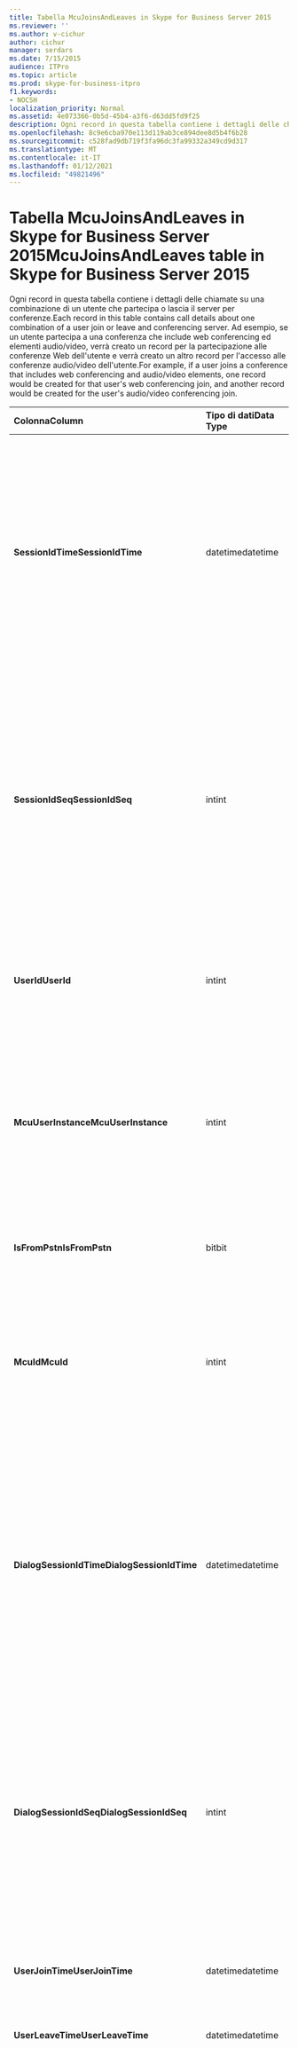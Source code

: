 ```yaml
---
title: Tabella McuJoinsAndLeaves in Skype for Business Server 2015
ms.reviewer: ''
ms.author: v-cichur
author: cichur
manager: serdars
ms.date: 7/15/2015
audience: ITPro
ms.topic: article
ms.prod: skype-for-business-itpro
f1.keywords:
- NOCSH
localization_priority: Normal
ms.assetid: 4e073366-0b5d-45b4-a3f6-d63dd5fd9f25
description: Ogni record in questa tabella contiene i dettagli delle chiamate su una combinazione di un utente che partecipa o lascia il server per conferenze. Ad esempio, se un utente partecipa a una conferenza che include web conferencing ed elementi audio/video, verrà creato un record per la partecipazione alle conferenze Web dell'utente e verrà creato un altro record per l'accesso alle conferenze audio/video dell'utente.
ms.openlocfilehash: 8c9e6cba970e113d119ab3ce894dee8d5b4f6b28
ms.sourcegitcommit: c528fad9db719f3fa96dc3fa99332a349cd9d317
ms.translationtype: MT
ms.contentlocale: it-IT
ms.lasthandoff: 01/12/2021
ms.locfileid: "49821496"
---
```

# <a name="mcujoinsandleaves-table-in-skype-for-business-server-2015"></a><span data-ttu-id="bb55e-104">Tabella McuJoinsAndLeaves in Skype for Business Server 2015</span><span class="sxs-lookup"><span data-stu-id="bb55e-104">McuJoinsAndLeaves table in Skype for Business Server 2015</span></span>
 
<span data-ttu-id="bb55e-105">Ogni record in questa tabella contiene i dettagli delle chiamate su una combinazione di un utente che partecipa o lascia il server per conferenze.</span><span class="sxs-lookup"><span data-stu-id="bb55e-105">Each record in this table contains call details about one combination of a user join or leave and conferencing server.</span></span> <span data-ttu-id="bb55e-106">Ad esempio, se un utente partecipa a una conferenza che include web conferencing ed elementi audio/video, verrà creato un record per la partecipazione alle conferenze Web dell'utente e verrà creato un altro record per l'accesso alle conferenze audio/video dell'utente.</span><span class="sxs-lookup"><span data-stu-id="bb55e-106">For example, if a user joins a conference that includes web conferencing and audio/video elements, one record would be created for that user's web conferencing join, and another record would be created for the user's audio/video conferencing join.</span></span>
  
|<span data-ttu-id="bb55e-107">**Colonna**</span><span class="sxs-lookup"><span data-stu-id="bb55e-107">**Column**</span></span>|<span data-ttu-id="bb55e-108">**Tipo di dati**</span><span class="sxs-lookup"><span data-stu-id="bb55e-108">**Data Type**</span></span>|<span data-ttu-id="bb55e-109">**Chiave/indice**</span><span class="sxs-lookup"><span data-stu-id="bb55e-109">**Key/Index**</span></span>|<span data-ttu-id="bb55e-110">**Dettagli**</span><span class="sxs-lookup"><span data-stu-id="bb55e-110">**Details**</span></span>|
|:-----|:-----|:-----|:-----|
|<span data-ttu-id="bb55e-111">**SessionIdTime**</span><span class="sxs-lookup"><span data-stu-id="bb55e-111">**SessionIdTime**</span></span> <br/> |<span data-ttu-id="bb55e-112">datetime</span><span class="sxs-lookup"><span data-stu-id="bb55e-112">datetime</span></span>  <br/> |<span data-ttu-id="bb55e-113">Primaria, esterna</span><span class="sxs-lookup"><span data-stu-id="bb55e-113">Primary, Foreign</span></span>  <br/> |<span data-ttu-id="bb55e-114">Data e ora dell'istanza di conferenza.</span><span class="sxs-lookup"><span data-stu-id="bb55e-114">Time of conference instance.</span></span> <span data-ttu-id="bb55e-115">Utilizzato insieme a **SessionIdSeq** per identificare in modo univoco un'istanza di conferenza.</span><span class="sxs-lookup"><span data-stu-id="bb55e-115">Used in conjunction with **SessionIdSeq** to uniquely identify a conference instance.</span></span> <span data-ttu-id="bb55e-116">Per altre informazioni, vedere la tabella Conferenze [in Skype for Business Server 2015.](conferences.md)</span><span class="sxs-lookup"><span data-stu-id="bb55e-116">See the [Conferences table in Skype for Business Server 2015](conferences.md) for more information.</span></span> <br/> |
|<span data-ttu-id="bb55e-117">**SessionIdSeq**</span><span class="sxs-lookup"><span data-stu-id="bb55e-117">**SessionIdSeq**</span></span> <br/> |<span data-ttu-id="bb55e-118">int</span><span class="sxs-lookup"><span data-stu-id="bb55e-118">int</span></span>  <br/> |<span data-ttu-id="bb55e-119">Primaria, esterna</span><span class="sxs-lookup"><span data-stu-id="bb55e-119">Primary, Foreign</span></span>  <br/> |<span data-ttu-id="bb55e-120">Numero ID per identificare l'istanza di conferenza.</span><span class="sxs-lookup"><span data-stu-id="bb55e-120">ID number to identify the conference instance.</span></span> <span data-ttu-id="bb55e-121">Utilizzato insieme a **SessionIdTime** per identificare in modo univoco un'istanza di conferenza.</span><span class="sxs-lookup"><span data-stu-id="bb55e-121">Used in conjunction with **SessionIdTime** to uniquely identify a conference instance.</span></span> <span data-ttu-id="bb55e-122">Per altre informazioni, vedere la tabella Conferenze [in Skype for Business Server 2015.](conferences.md)</span><span class="sxs-lookup"><span data-stu-id="bb55e-122">See the [Conferences table in Skype for Business Server 2015](conferences.md) for more information.</span></span> <br/> |
|<span data-ttu-id="bb55e-123">**UserId**</span><span class="sxs-lookup"><span data-stu-id="bb55e-123">**UserId**</span></span> <br/> |<span data-ttu-id="bb55e-124">int</span><span class="sxs-lookup"><span data-stu-id="bb55e-124">int</span></span>  <br/> |<span data-ttu-id="bb55e-125">Primaria, esterna</span><span class="sxs-lookup"><span data-stu-id="bb55e-125">Primary, Foreign</span></span>  <br/> |<span data-ttu-id="bb55e-126">Numero univoco che identifica l'utente.</span><span class="sxs-lookup"><span data-stu-id="bb55e-126">Unique number identifying this user.</span></span> <span data-ttu-id="bb55e-127">Per ulteriori [informazioni, vedere](users.md) la tabella Utenti.</span><span class="sxs-lookup"><span data-stu-id="bb55e-127">See the [Users table](users.md) for more information.</span></span> <br/> |
|<span data-ttu-id="bb55e-128">**McuUserInstance**</span><span class="sxs-lookup"><span data-stu-id="bb55e-128">**McuUserInstance**</span></span> <br/> |<span data-ttu-id="bb55e-129">int</span><span class="sxs-lookup"><span data-stu-id="bb55e-129">int</span></span>  <br/> |<span data-ttu-id="bb55e-130">Principale</span><span class="sxs-lookup"><span data-stu-id="bb55e-130">Primary</span></span>  <br/> |<span data-ttu-id="bb55e-131">Se un utente è connesso a più computer o dispositivi contemporaneamente, McuUserInstance identifica in modo univoco la combinazione utente/dispositivo.</span><span class="sxs-lookup"><span data-stu-id="bb55e-131">If a user is logged on at multiple computers or devices at once, McuUserInstance uniquely identifies the user/device combination.</span></span>  <br/> |
|<span data-ttu-id="bb55e-132">**IsFromPstn**</span><span class="sxs-lookup"><span data-stu-id="bb55e-132">**IsFromPstn**</span></span> <br/> |<span data-ttu-id="bb55e-133">bit</span><span class="sxs-lookup"><span data-stu-id="bb55e-133">bit</span></span>  <br/> | <br/> |<span data-ttu-id="bb55e-134">Se l'utente sta partecipando da una rete PSTN o meno.</span><span class="sxs-lookup"><span data-stu-id="bb55e-134">Whether the user is joining from a PSTN or not.</span></span>  <br/> |
|<span data-ttu-id="bb55e-135">**McuId**</span><span class="sxs-lookup"><span data-stu-id="bb55e-135">**McuId**</span></span> <br/> |<span data-ttu-id="bb55e-136">int</span><span class="sxs-lookup"><span data-stu-id="bb55e-136">int</span></span>  <br/> |<span data-ttu-id="bb55e-137">Primaria, esterna</span><span class="sxs-lookup"><span data-stu-id="bb55e-137">Primary, Foreign</span></span>  <br/> |<span data-ttu-id="bb55e-138">Numero univoco che identifica il server per conferenze.</span><span class="sxs-lookup"><span data-stu-id="bb55e-138">Unique number identifying this conferencing server.</span></span> <span data-ttu-id="bb55e-139">Per ulteriori informazioni, vedere la tabella [Mcus in Skype for Business Server 2015.](mcus.md)</span><span class="sxs-lookup"><span data-stu-id="bb55e-139">See the [Mcus table in Skype for Business Server 2015](mcus.md) for more information.</span></span> <br/> |
|<span data-ttu-id="bb55e-140">**DialogSessionIdTime**</span><span class="sxs-lookup"><span data-stu-id="bb55e-140">**DialogSessionIdTime**</span></span> <br/> |<span data-ttu-id="bb55e-141">datetime</span><span class="sxs-lookup"><span data-stu-id="bb55e-141">datetime</span></span>  <br/> |<span data-ttu-id="bb55e-142">Esterna</span><span class="sxs-lookup"><span data-stu-id="bb55e-142">Foreign</span></span>  <br/> |<span data-ttu-id="bb55e-143">Data e ora della richiesta di sessione.</span><span class="sxs-lookup"><span data-stu-id="bb55e-143">Time of session request.</span></span> <span data-ttu-id="bb55e-144">Valore utilizzato insieme a **SessionIdSeq** per identificare in modo univoco una sessione.</span><span class="sxs-lookup"><span data-stu-id="bb55e-144">Used in conjunction with **SessionIdSeq** to uniquely identify a session.</span></span> <span data-ttu-id="bb55e-145">Per ulteriori informazioni, vedere la tabella [Dialogs in Skype for Business Server 2015.](dialogs.md)</span><span class="sxs-lookup"><span data-stu-id="bb55e-145">See the [Dialogs table in Skype for Business Server 2015](dialogs.md) for more information.</span></span> <br/> |
|<span data-ttu-id="bb55e-146">**DialogSessionIdSeq**</span><span class="sxs-lookup"><span data-stu-id="bb55e-146">**DialogSessionIdSeq**</span></span> <br/> |<span data-ttu-id="bb55e-147">int</span><span class="sxs-lookup"><span data-stu-id="bb55e-147">int</span></span>  <br/> |<span data-ttu-id="bb55e-148">Esterna</span><span class="sxs-lookup"><span data-stu-id="bb55e-148">Foreign</span></span>  <br/> |<span data-ttu-id="bb55e-149">Numero ID per identificare la sessione.</span><span class="sxs-lookup"><span data-stu-id="bb55e-149">ID number to identify the session.</span></span> <span data-ttu-id="bb55e-150">Valore utilizzato insieme a **SessionIdTime** per identificare in modo univoco una sessione.</span><span class="sxs-lookup"><span data-stu-id="bb55e-150">Used in conjunction with **SessionIdTime** to uniquely identify a session.</span></span> <span data-ttu-id="bb55e-151">Per ulteriori informazioni, vedere la tabella [Dialogs in Skype for Business Server 2015.](dialogs.md)</span><span class="sxs-lookup"><span data-stu-id="bb55e-151">See the [Dialogs table in Skype for Business Server 2015](dialogs.md) for more information.</span></span> <br/> |
|<span data-ttu-id="bb55e-152">**UserJoinTime**</span><span class="sxs-lookup"><span data-stu-id="bb55e-152">**UserJoinTime**</span></span> <br/> |<span data-ttu-id="bb55e-153">datetime</span><span class="sxs-lookup"><span data-stu-id="bb55e-153">datetime</span></span>  <br/> | <br/> |<span data-ttu-id="bb55e-154">Ora in cui l'utente si unisce a questo server per conferenze.</span><span class="sxs-lookup"><span data-stu-id="bb55e-154">The time this user joins this conferencing server.</span></span>  <br/> |
|<span data-ttu-id="bb55e-155">**UserLeaveTime**</span><span class="sxs-lookup"><span data-stu-id="bb55e-155">**UserLeaveTime**</span></span> <br/> |<span data-ttu-id="bb55e-156">datetime</span><span class="sxs-lookup"><span data-stu-id="bb55e-156">datetime</span></span>  <br/> | <br/> |<span data-ttu-id="bb55e-157">Ora in cui l'utente lascia il server per conferenze.</span><span class="sxs-lookup"><span data-stu-id="bb55e-157">The time this user leaves this conferencing server.</span></span>  <br/> |
|<span data-ttu-id="bb55e-158">**ClientVerId**</span><span class="sxs-lookup"><span data-stu-id="bb55e-158">**ClientVerId**</span></span> <br/> |<span data-ttu-id="bb55e-159">int</span><span class="sxs-lookup"><span data-stu-id="bb55e-159">int</span></span>  <br/> |<span data-ttu-id="bb55e-160">Esterna</span><span class="sxs-lookup"><span data-stu-id="bb55e-160">Foreign</span></span>  <br/> |<span data-ttu-id="bb55e-161">Identificatore che specifica il numero di versione del software client utilizzato nella conferenza.</span><span class="sxs-lookup"><span data-stu-id="bb55e-161">Identifier that specifies the version number of the client software use in the conference.</span></span> <span data-ttu-id="bb55e-162">Per ulteriori informazioni, vedere la tabella [ClientVersions in Skype for Business Server 2015.](clientversions.md)</span><span class="sxs-lookup"><span data-stu-id="bb55e-162">See the [ClientVersions table in Skype for Business Server 2015](clientversions.md) for more information.</span></span> <br/> <span data-ttu-id="bb55e-163">Questo campo è stato introdotto in Microsoft Lync Server 2013.</span><span class="sxs-lookup"><span data-stu-id="bb55e-163">This field was introduced in Microsoft Lync Server 2013.</span></span>  <br/> |
|<span data-ttu-id="bb55e-164">**LastModifiedTime**</span><span class="sxs-lookup"><span data-stu-id="bb55e-164">**LastModifiedTime**</span></span> <br/> |<span data-ttu-id="bb55e-165">Datetime</span><span class="sxs-lookup"><span data-stu-id="bb55e-165">Datetime</span></span>  <br/> ||<span data-ttu-id="bb55e-166">Per uso interno del servizio di monitoraggio.</span><span class="sxs-lookup"><span data-stu-id="bb55e-166">For internal use by the Monitoring service.</span></span>  <br/> <span data-ttu-id="bb55e-167">Questo campo è stato introdotto in Skype for Business Server 2015.</span><span class="sxs-lookup"><span data-stu-id="bb55e-167">This field was introduced in Skype for Business Server 2015.</span></span>  <br/> |
   

